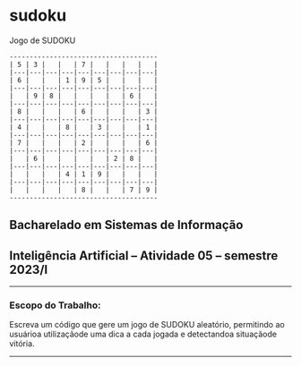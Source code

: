 # sudoku

Jogo de SUDOKU

```
-------------------------------------
| 5 | 3 |   |   | 7 |   |   |   |   |
|---|---|---|---|---|---|---|---|---|
| 6 |   |   | 1 | 9 | 5 |   |   |   |
|---|---|---|---|---|---|---|---|---|
|   | 9 | 8 |   |   |   |   | 6 |   |
|---|---|---|---|---|---|---|---|---|
| 8 |   |   |   | 6 |   |   |   | 3 |
|---|---|---|---|---|---|---|---|---|
| 4 |   |   | 8 |   | 3 |   |   | 1 |
|---|---|---|---|---|---|---|---|---|
| 7 |   |   |   | 2 |   |   |   | 6 |
|---|---|---|---|---|---|---|---|---|
|   | 6 |   |   |   |   | 2 | 8 |   |
|---|---|---|---|---|---|---|---|---|
|   |   |   | 4 | 1 | 9 |   |   |   |
|---|---|---|---|---|---|---|---|---|
|   |   |   |   | 8 |   |   | 7 | 9 |
-------------------------------------

```

## Bacharelado em Sistemas de Informação

## Inteligência Artificial – Atividade 05 – semestre 2023/I

---

### Escopo do Trabalho:

Escreva um código que gere um jogo de SUDOKU aleatório, permitindo ao usuárioa
utilizaçãode uma dica a cada jogada e detectandoa situaçãode vitória.

---
